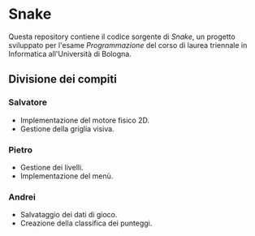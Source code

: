 # Snake

Questa repository contiene il codice sorgente di _Snake_, un progetto sviluppato per l'esame _Programmazione_ del corso di laurea triennale in Informatica all'Università di Bologna.

## Divisione dei compiti

### Salvatore
- Implementazione del motore fisico 2D.
- Gestione della griglia visiva.

### Pietro
- Gestione dei livelli.
- Implementazione del menù.

### Andrei
- Salvataggio dei dati di gioco.
- Creazione della classifica dei punteggi.